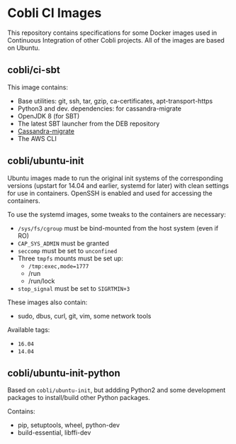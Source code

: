 # Cobli CI Images

This repository contains specifications for some Docker images used in Continuous Integration of other Cobli projects. All of the images are based on Ubuntu.

## cobli/ci-sbt

This image contains:
- Base utilities: git, ssh, tar, gzip, ca-certificates, apt-transport-https
- Python3 and dev. dependencies: for cassandra-migrate
- OpenJDK 8 (for SBT)
- The latest SBT launcher from the DEB repository
- [Cassandra-migrate](https://github.com/Cobliteam/cassandra-migrate)
- The AWS CLI

## cobli/ubuntu-init

Ubuntu images made to run the original init systems of the corresponding
versions (upstart for 14.04 and earlier, systemd for later) with clean
settings for use in containers. OpenSSH is enabled and used for accessing the
containers.

To use the systemd images, some tweaks to the containers are necessary:

- `/sys/fs/cgroup` must be bind-mounted from the host system (even if RO)
- `CAP_SYS_ADMIN` must be granted
- `seccomp` must be set to `unconfined`
- Three `tmpfs` mounts must be set up:
  * `/tmp:exec,mode=1777`
  * /run
  * /run/lock
- `stop_signal` must be set to `SIGRTMIN+3`

These images also contain:
- sudo, dbus, curl, git, vim, some network tools

Available tags:
- `16.04`
- `14.04`

## cobli/ubuntu-init-python

Based on `cobli/ubuntu-init`, but addding Python2 and some development packages
to install/build other Python packages.

Contains:
- pip, setuptools, wheel, python-dev
- build-essential, libffi-dev

